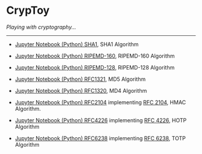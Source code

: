 # CrypToy
_Playing with cryptography..._

----
* [Jupyter Notebook (Python) SHA1](https://nbviewer.jupyter.org/github/lordloh/cryptoy/blob/master/SHA1.ipynb), SHA1  Algorithm
* [Jupyter Notebook (Python) RIPEMD-160](https://nbviewer.jupyter.org/github/lordloh/cryptoy/blob/master/RIPEMD-160.ipynb), RIPEMD-160  Algorithm
* [Jupyter Notebook (Python) RIPEMD-128](https://nbviewer.jupyter.org/github/lordloh/cryptoy/blob/master/RIPEMD.ipynb), RIPEMD-128  Algorithm
* [Jupyter Notebook (Python) RFC1321](https://nbviewer.jupyter.org/github/lordloh/cryptoy/blob/master/MD5.ipynb), MD5 Algorithm
* [Jupyter Notebook (Python) RFC1320](https://nbviewer.jupyter.org/github/lordloh/cryptoy/blob/master/MD4.ipynb), MD4 Algorithm

* [Jupyter Notebook (Python) RFC2104](https://nbviewer.jupyter.org/github/lordloh/cryptoy/blob/master/rfc2104.ipynb) implementing [RFC 2104](https://www.ietf.org/rfc/rfc2104.txt), HMAC Algorithm.
* [Jupyter Notebook (Python) RFC4226](https://nbviewer.jupyter.org/github/lordloh/cryptoy/blob/master/rfc4226.ipynb) implementing [RFC 4226](https://tools.ietf.org/html/rfc4226), HOTP Algorithm
* [Jupyter Notebook (Python) RFC6238](https://nbviewer.jupyter.org/github/lordloh/cryptoy/blob/master/rfc6238.ipynb) implementing [RFC 6238](https://tools.ietf.org/html/rfc6238), TOTP Algorithm
